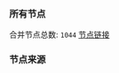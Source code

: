 ### 所有节点
合并节点总数: `1044`
[节点链接](https://raw.githubusercontent.com/rzhy1/11/master/sub/sub_merge_base64.txt)

### 节点来源
